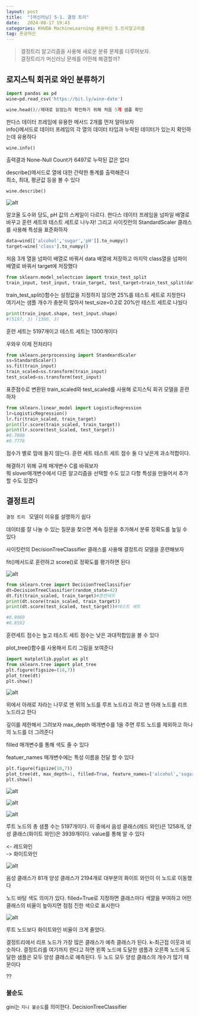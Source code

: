 ```yaml
---
layout: post
title:  "[머신러닝] 5-1. 결정 트리"
date:   2024-08-17 19:43
categories: KHUDA MachineLearning 혼공머신 5.트리알고리즘
tag: 혼공머신
---
```

>결정트리 알고리즘을 사용해 새로운 분류 문제를 다루어보자. <br>
결정트리가 머신러닝 문제를 어떤헤 해결할까?

## 로지스틱 회귀로 와인 분류하기
```python
import pandas as pd
wine=pd.read_csv('https://bit.ly/wine-date')

wine.head()//제대로 읽었는지 확인하기 위해 처음 5개 샘플 확인

```
판다스 데이터 프레임에 유용한 메서드 2개를 먼저 알아보자<br>
info()메서드로 데이터 프레임의 각 열의 데이터 타입과 누락된 데이터가 있는지 확인하는데 유용하다

```python
wine.info()
```
출력결과 None-Null Count가 6497로 누락된 값은 없다

describe()메서드로 열에 대한 간략한 통계를 출력해준다<br>
최소, 최대, 평균값 등을 볼 수 있다

```python
wine.describe()
```
![alt](/assets/img/5.1와인.png)

알코올 도수와 당도, pH 값의 스케일이 다르다. 판다스 데이터 프레임을 넘파일 배열로 바꾸고 훈련 세트와 테스트 세트로 나누자! 그리고 사이킷런의 StandardScaler 클래스를 사용해 특성을 표준화하자


```python
data=wind[['alcohol','sugar','pH']].to_numpy()
target=wine['class'].to_numpy()
```
처음 3개 열을 넘파이 배열로 바꿔서 data 배열에 저장하고 마지막 class열을 넘파이 배열로 바꿔서 target에 저장했다

```python
from sklearn.model_selectcion import train_test_split
train_input, test_input, train_target, test_target=train_test_split(data, target, test_size=0.2, random_state=42)
```
train_test_split()함수는 설정값을 지정하지 않으면 25%를 테스트 세트로 지정한다<br>
여기서는 샘플 개수가 충분히 많아서 test_size=0.2로 20%만 테스트 세트로 나눴다

```python
print(train_input.shape, test_input.shape)
#(5197, 3) (1300, 3)
```
훈련 세트는 5197개이고 테스트 세트는 1300개이다

우와우 이제 전처리다
```python
from sklearn.perprocessing import StandeardScaler
ss=StandardScaler()
ss.fit(train_input)
train_scaled=ss.transform(train_input)
test_scaled=ss.transform(test_input)
```
표준점수로 변환된 train_scaled와 test_scaled를 사용해 로지스틱 회귀 모델을 훈련하자
```python
from sklearn.linear_model import LogisticRegression
lr=LogisticRegression()
lr.fir(train_scaled, train_target)
print(lr.score(train_scaled, train_target))
print(lr.score(test_scaled, test_target))
#0.7808
#0.7776
```
점수가 별로 맘에 들지 않는다. 훈련 세트 테스트 세트 점수 둘 다 낮은게 과소적합이다. 

해결하기 위해 규제 매개변수 C를 바꿔보자<br>
뭐 slover매개변수에서 다른 알고리즘을 선택할 수도 있고 다항 특성을 만들어서 추가할 수도 있겠다

## 결정트리

`결정 트리 ` 모델이 이유를 설명하기 쉽다

데이터를 잘 나눌 수 있는 질문을 찾으면 계속 질문을 추가해서 분류 정확도를 높일 수 있다

사이킷런의 DecisionTreeClassifier 클래스를 사용해 결정트리 모델을 훈련해보자

fit()메서드로 훈련하고 score()로 정확도를 평가하면 된다

![alt](/assets/img/5.1결정.png)
```python
from sklearn.tree import DecisionTreeClassifier
dt=DecisionTreeClassifier(random_state=42)
dt.fit(train_scaled, train_target)#훈련세트
print(dt.score(train_scaled, train_target))
print(dt.score(test_scaled, test_target))#테스트 세트

#0.9969
#0.8592
```

훈련세트 점수는 높고 테스트 세트 점수는 낮은 과대적합임을 볼 수 있다

plot_tree()함수를 사용해서 트리 그림을 보여준다
```python
import matplotlib.pyplot as plt
from sklearn.tree import plot_tree
plt.figure(figsize=(10,7))
plot_tree(dt)
plt.show()
```
![alt](/assets/img/5.1트리.png)

위에서 아래로 자라는 나무로 맨 위의 노드를 루프 노드라고 하고 맨 아래 노드를 리프 노드라고 한다

깊이를 제한해서 그려보자 max_depth 매개변수를 1을 주면 루트 노드를 제외하고 하나의 노드를 더 그려준다

filled 매개변수를 통해 색도 줄 수 있다

featuer_names 매개변수에는 특성 이름을 전달 할 수 있다

```python
plt.figure(figsize(10,7))
plot_tree(dt, max_depth=1, filled=True, feature_names=['alcohol','sugar','pH'])
plt.show()
```

![alt](/assets/img/5.1노드.png)

![alt](/assets/img/5.1순서.png)

![alt](/assets/img/5.1노드설명.png)

루트 노드의 총 샘플 수는 5197개이다. 이 중에서 음성 클래스(레드 와인)은 1258개, 양성 클래스(화이트 와인)은 3939개이다. value를 통해 알 수 있다

<- 레드와인 <br>
-> 화이트와인



![alt](/assets/img/5.1오른쪽.png)

음성 클래스가 81개 양성 클래스가 2194개로 대부분의 화이트 와인이 이 노드로 이동했다

노드 바탕 색도 의미가 있다. filled=True로 지정하면 클래스마다 색깔을 부여하고 어떤 클래스의 비율이 높아지면 점점 진한 색으로 표시한다

![alt](/assets/img/5.1왼쪽.png)

루트 노드보다 화이트와인 비율이 크게 줄었다. 

결정트리에서 리프 노드가 가장 많은 클래스가 예측 클래스가 된다. k-최근접 이웃과 비슷하다. 결정트리를 여기까지 한다고 하면 왼쪽 노드에 도달한 샘플과 오른쪽 노드에 도달한 샘플은 모두 양성 클래스로 예측된다. 두 노드 모두 양성 클래스의 개수가 많기 때문이다

??

### 불순도
gini는 `지니 불순도`를 의미한다. 
DecisionTreeClassifier 